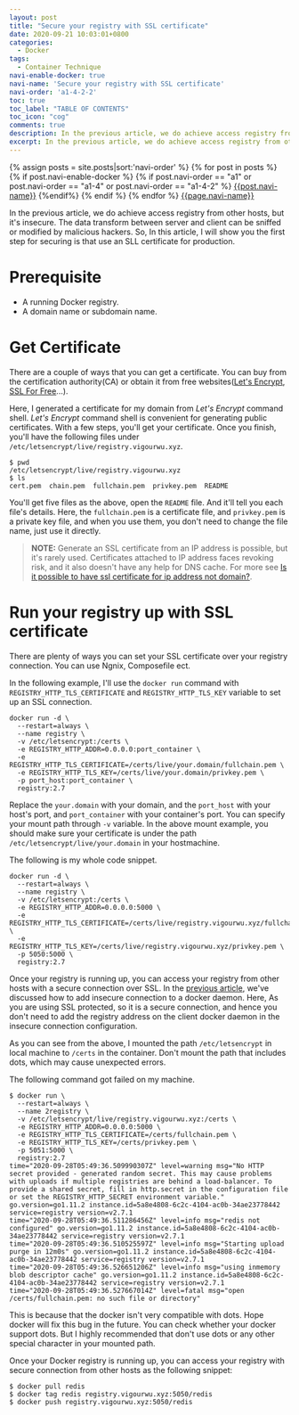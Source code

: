 ```yaml
---
layout: post
title: "Secure your registry with SSL certificate"
date: 2020-09-21 10:03:01+0800
categories:
  - Docker
tags:
  - Container Technique
navi-enable-docker: true
navi-name: 'Secure your registry with SSL certificate'
navi-order: 'a1-4-2-2'
toc: true
toc_label: "TABLE OF CONTENTS"
toc_icon: "cog"
comments: true
description: In the previous article, we do achieve access registry from other hosts, but it's insecure. The data transform between server and client can be sniffed or modified by malicious hackers. So, In this article, I will show you the first step for securing is that use an SLL certificate for production.
excerpt: In the previous article, we do achieve access registry from other hosts, but it's insecure. The data transform between server and client can be sniffed or modified by malicious hackers. So, In this article, I will show you the first step for securing is that use an SLL certificate for production.
---
```

<!--navigation bar-->
<div class='navi-link-container'>
  {% assign posts = site.posts|sort:'navi-order' %}
  {% for post in posts %}
    {% if post.navi-enable-docker %}
        {% if post.navi-order == "a1" 
        or post.navi-order == "a1-4"
        or post.navi-order == "a1-4-2" %}
            <a href="{{ site.baseurl }}{{ post.url }}" class='navi-link'>{{post.navi-name}}</a>
        {%endif%}
    {% endif %}
  {% endfor %}
<a class='navi-link' href="">{{page.navi-name}}</a>
</div>
<!--navigation bar-->

In the previous article, we do achieve access registry from other hosts, but it's insecure. The data transform between server and client can be sniffed or modified by malicious hackers. So, In this article, I will show you the first step for securing is that use an SLL certificate for production.

# Prerequisite
* A running Docker registry.
* A domain name or subdomain name.

# Get Certificate
There are a couple of ways that you can get a certificate. You can buy from the certification authority(CA) or obtain it from free websites([Let's Encrypt][1], [SSL For Free][2]...).  

Here, I generated a certificate for my domain from *Let's Encrypt* command shell. *Let's Encrypt* command shell is convenient for generating public certificates. With a few steps, you'll get your certificate. Once you finish, you'll have the following files under `/etc/letsencrypt/live/registry.vigourwu.xyz`.
```
$ pwd
/etc/letsencrypt/live/registry.vigourwu.xyz
$ ls
cert.pem  chain.pem  fullchain.pem  privkey.pem  README
```
You'll get five files as the above, open the `README` file. And it'll tell you each file's details. Here, the `fullchain.pem` is a certificate file, and `privkey.pem` is a private key file,  and when you use them, you don't need to change the file name, just use it directly.

<blockquote class="quote">
<p>
<b>NOTE:</b> Generate an SSL certificate from an IP address is possible, but it's rarely used. Certificates attached to IP address faces revoking risk, and it also doesn't have any help for DNS cache. For more see <a href="https://stackoverflow.com/questions/2043617/is-it-possible-to-have-ssl-certificate-for-ip-address-not-domain-name">Is it possible to have ssl certificate for ip address not domain?</a>.
</p>
</blockquote>

# Run your registry up with SSL certificate
There are plenty of ways you can set your SSL certificate over your registry connection. You can use Ngnix, Composefile ect.

In the following example, I'll use the `docker run` command with `REGISTRY_HTTP_TLS_CERTIFICATE` and `REGISTRY_HTTP_TLS_KEY` variable to set up an SSL connection.
```
docker run -d \
  --restart=always \
  --name registry \
  -v /etc/letsencrypt:/certs \
  -e REGISTRY_HTTP_ADDR=0.0.0.0:port_container \
  -e REGISTRY_HTTP_TLS_CERTIFICATE=/certs/live/your.domain/fullchain.pem \
  -e REGISTRY_HTTP_TLS_KEY=/certs/live/your.domain/privkey.pem \
  -p port_host:port_container \
  registry:2.7
```
Replace the `your.domain` with your domain, and the `port_host` with your host's port, and `port_container` with your container's port. You can specify your mount path through `-v` variable. In the above mount example, you should make sure your certificate is under the path `/etc/letsencrypt/live/your.domain` in your hostmachine.

The following is my whole code snippet.
```
docker run -d \
  --restart=always \
  --name registry \
  -v /etc/letsencrypt:/certs \
  -e REGISTRY_HTTP_ADDR=0.0.0.0:5000 \
  -e REGISTRY_HTTP_TLS_CERTIFICATE=/certs/live/registry.vigourwu.xyz/fullchain.pem \
  -e REGISTRY_HTTP_TLS_KEY=/certs/live/registry.vigourwu.xyz/privkey.pem \
  -p 5050:5000 \
  registry:2.7
```

Once your registry is running up, you can access your registry from other hosts with a secure connection over SSL. In the [previous article][6], we've discussed how to add insecure connection to a docker daemon. Here, As you are using SSL protected, so it is a secure connection, and hence you don't need to add the registry address on the client docker daemon in the insecure connection configuration.

As you can see from the above, I mounted the path `/etc/letsencrypt` in local machine to `/certs` in the container. Don't mount the path that includes dots, which may cause unexpected errors.

The following command got failed on my machine.
```
$ docker run \
  --restart=always \
  --name 2registry \
  -v /etc/letsencrypt/live/registry.vigourwu.xyz:/certs \
  -e REGISTRY_HTTP_ADDR=0.0.0.0:5000 \
  -e REGISTRY_HTTP_TLS_CERTIFICATE=/certs/fullchain.pem \
  -e REGISTRY_HTTP_TLS_KEY=/certs/privkey.pem \
  -p 5051:5000 \
  registry:2.7
time="2020-09-28T05:49:36.509990307Z" level=warning msg="No HTTP secret provided - generated random secret. This may cause problems with uploads if multiple registries are behind a load-balancer. To provide a shared secret, fill in http.secret in the configuration file or set the REGISTRY_HTTP_SECRET environment variable." go.version=go1.11.2 instance.id=5a8e4808-6c2c-4104-ac0b-34ae23778442 service=registry version=v2.7.1 
time="2020-09-28T05:49:36.511286456Z" level=info msg="redis not configured" go.version=go1.11.2 instance.id=5a8e4808-6c2c-4104-ac0b-34ae23778442 service=registry version=v2.7.1 
time="2020-09-28T05:49:36.510525597Z" level=info msg="Starting upload purge in 12m0s" go.version=go1.11.2 instance.id=5a8e4808-6c2c-4104-ac0b-34ae23778442 service=registry version=v2.7.1 
time="2020-09-28T05:49:36.526651206Z" level=info msg="using inmemory blob descriptor cache" go.version=go1.11.2 instance.id=5a8e4808-6c2c-4104-ac0b-34ae23778442 service=registry version=v2.7.1 
time="2020-09-28T05:49:36.527667014Z" level=fatal msg="open /certs/fullchain.pem: no such file or directory"
```
This is because that the docker isn't very compatible with dots. Hope docker will fix this bug in the future. You can check whether your docker support dots. But I highly recommended that don't use dots or any other special character in your mounted path.

Once your Docker registry is running up, you can access your registry with secure connection from other hosts as the following snippet:
```
$ docker pull redis
$ docker tag redis registry.vigourwu.xyz:5050/redis
$ docker push registry.vigourwu.xyz:5050/redis
```

[1]: https://letsencrypt.org/
[2]: https://www.sslforfree.com/
[4]: https://stackoverflow.com/questions/2043617/is-it-possible-to-have-ssl-certificate-for-ip-address-not-domain-name
[5]: https://your.domain:port
[6]: /blog/docker/2020/09/10/set-up-a-private-docker-registry-on-debian/
